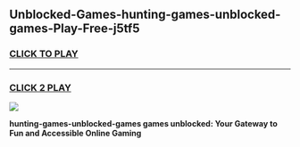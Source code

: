 
## Unblocked-Games-hunting-games-unblocked-games-Play-Free-j5tf5
<h3>
<a href="https://premium76.site?title=hunting-games-unblocked-games&ref=24M">CLICK TO PLAY</a></h3>
<hr>

<h3>
<a href="https://premium76.site?title=hunting-games-unblocked-games&ref=24M">CLICK 2 PLAY</a>
  
</h3>

<a href="https://premium76.site?title=hunting-games-unblocked-games&ref=24M"><img src="https://clearcache.store/games.png"></a>


**hunting-games-unblocked-games games unblocked: Your Gateway to Fun and Accessible Online Gaming**
